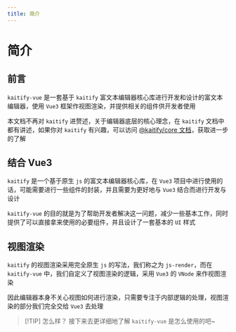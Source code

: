 ```yaml
---
title: 简介
---
```


# 简介

## 前言

`kaitify-vue` 是一套基于 `kaitify` 富文本编辑器核心库进行开发和设计的富文本编辑器，使用 `Vue3` 框架作视图渲染，并提供相关的组件供开发者使用

本文档不再对 `kaitify` 进赘述，关于编辑器底层的核心理念，在 `kaitify` 文档中都有讲述，如果你对 `kaitify` 有兴趣，可以访问 [@kaitify/core 文档](https://www.so-better.cn/kaitify-core/)，获取进一步的了解

## 结合 Vue3

`kaitify` 是一个基于原生 `js` 的富文本编辑器核心库，在 `Vue3` 项目中进行使用的话，可能需要进行一些组件的封装，并且需要为更好地与 `Vue3` 结合而进行开发与设计

`kaitify-vue` 的目的就是为了帮助开发者解决这一问题，减少一些基本工作，同时提供了可以直接拿来使用的必要组件，并且设计了一套基本的 `UI` 样式

## 视图渲染

`kaitify` 的视图渲染采用完全原生 `js` 的写法，我们称之为 `js-render`，而在 `kaitify-vue` 中，我们自定义了视图渲染的逻辑，采用 `Vue3` 的 `VNode` 来作视图渲染

因此编辑器本身不关心视图如何进行渲染，只需要专注于内部逻辑的处理，视图渲染的部分我们完全交给 `Vue3` 去处理

> [!TIP] 怎么样？
> 接下来去更详细地了解 `kaitify-vue` 是怎么使用的吧~

